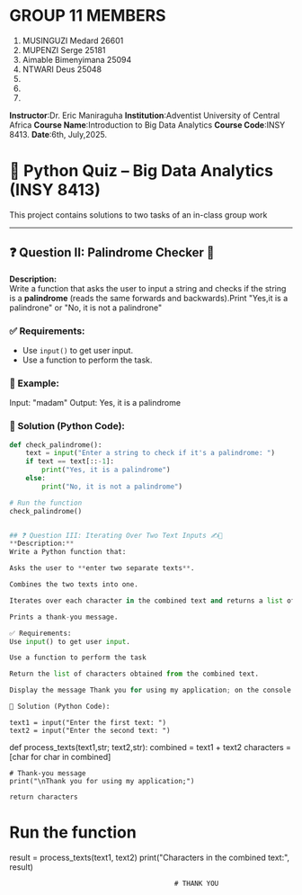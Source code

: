# GROUP 11 MEMBERS
1. MUSINGUZI Medard 26601
2. MUPENZI Serge 25181
3. Aimable Bimenyimana 25094
4. NTWARI Deus 25048
5.
6.
7.

**Instructor**:Dr. Eric Maniraguha
**Institution**:Adventist University of Central Africa
**Course Name**:Introduction to Big Data Analytics 
**Course Code**:INSY 8413.
**Date**:6th, July,2025.


# 🧠 Python Quiz – Big Data Analytics (INSY 8413)

This project contains solutions to two tasks of an in-class group work 

---

## ❓ Question II: Palindrome Checker 🔁

**Description:**  
Write a function that asks the user to input a string and checks if the string is a **palindrome** (reads the same forwards and backwards).Print "Yes,it is a palindrone"
or "No, it is not a palindrone"

### ✅ Requirements:
- Use `input()` to get user input.
- Use a function to perform the task.

### 🧪 Example:
Input: "madam"
Output: Yes, it is a palindrome



### 🧾 Solution (Python Code):
```python
def check_palindrome():
    text = input("Enter a string to check if it's a palindrome: ")
    if text == text[::-1]:
        print("Yes, it is a palindrome")
    else:
        print("No, it is not a palindrome")

# Run the function
check_palindrome()


## ❓ Question III: Iterating Over Two Text Inputs ✍️🔡
**Description:**
Write a Python function that:

Asks the user to **enter two separate texts**.

Combines the two texts into one.

Iterates over each character in the combined text and returns a list of characters.

Prints a thank-you message.

✅ Requirements:
Use input() to get user input.

Use a function to perform the task

Return the list of characters obtained from the combined text.

Display the message Thank you for using my application; on the console.

🧾 Solution (Python Code):
```

    text1 = input("Enter the first text: ")
    text2 = input("Enter the second text: ")

  def process_texts(text1,str; text2,str):
    combined = text1 + text2
    characters = [char for char in combined]

    # Thank-you message
    print("\nThank you for using my application;")

    return characters

# Run the function
result = process_texts(text1, text2)
print("Characters in the combined text:", result)


                                             # THANK YOU


